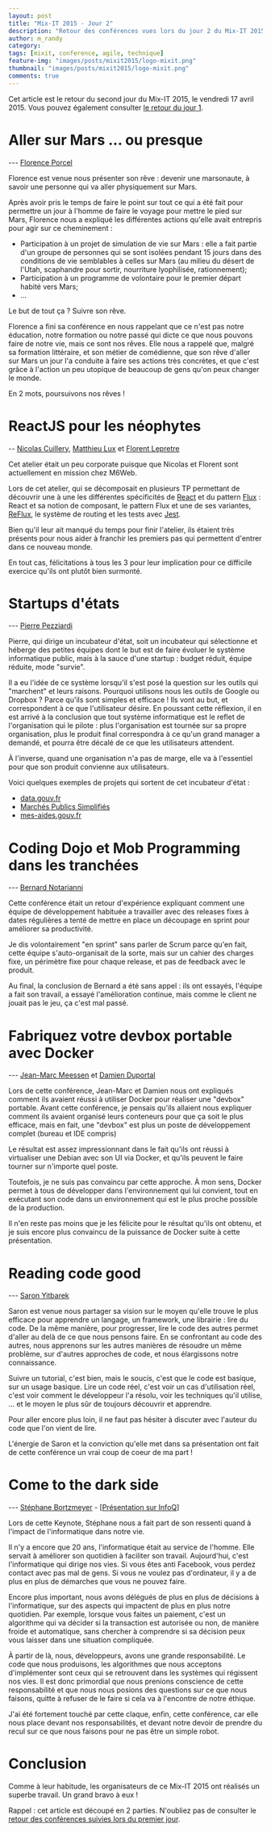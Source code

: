 ```yaml
---
layout: post
title: "Mix-IT 2015 - Jour 2"
description: "Retour des conférences vues lors du jour 2 du Mix-IT 2015"
author: m_randy
category:
tags: [mixit, conference, agile, technique]
feature-img: "images/posts/mixit2015/logo-mixit.png"
thumbnail: "images/posts/mixit2015/logo-mixit.png"
comments: true
---
```


Cet article est le retour du second jour du Mix-IT 2015, le vendredi 17 avril 2015.
Vous pouvez également consulter [le retour du jour 1](/mixit-2015-jour-1/).

# Aller sur Mars ... ou presque
--- [Florence Porcel](https://twitter.com/florenceporcel)

Florence est venue nous présenter son rêve : devenir une marsonaute, à savoir une personne qui va aller physiquement sur Mars.

Après avoir pris le temps de faire le point sur tout ce qui a été fait pour permettre un jour à l'homme de faire le voyage pour mettre le pied sur Mars, Florence nous a expliqué les différentes actions qu'elle avait entrepris pour agir sur ce cheminement :

- Participation à un projet de simulation de vie sur Mars : elle a fait partie d'un groupe de personnes qui se sont isolées pendant 15 jours dans des conditions de vie semblables à celles sur Mars (au milieu du désert de l'Utah, scaphandre pour sortir, nourriture lyophilisée, rationnement);
- Participation à un programme de volontaire pour le premier départ habité vers Mars;
- ...

Le but de tout ça ? Suivre son rêve.

Florence a fini sa conférence en nous rappelant que ce n'est pas notre éducation, notre formation ou notre passé qui dicte ce que nous pouvons faire de notre vie, mais ce sont nos rêves.
Elle nous a rappelé que, malgré sa formation littéraire, et son métier de comédienne, que son rêve d'aller sur Mars un jour l'a conduite à faire ses actions très concrètes, et que c'est grâce à l'action un peu utopique de beaucoup de gens qu'on peux changer le monde.  

En 2 mots, poursuivons nos rêves !


# ReactJS pour les néophytes
-- [Nicolas Cuillery](https://github.com/ncuillery), [Matthieu Lux](https://twitter.com/swiip) et [Florent Lepretre](https://twitter.com/superflaw)

Cet atelier était un peu corporate puisque que Nicolas et Florent sont actuellement en mission chez M6Web.

Lors de cet atelier, qui se décomposait en plusieurs TP permettant de découvrir une à une les différentes spécificités de [React](https://facebook.github.io/react/) et du pattern [Flux](https://facebook.github.io/flux/) : React et sa notion de composant, le pattern Flux et une de ses variantes, [ReFlux](https://github.com/spoike/refluxjs), le système de routing et les tests avec [Jest](https://facebook.github.io/jest/).

Bien qu'il leur ait manqué du temps pour finir l'atelier, ils étaient très présents pour nous aider à franchir les premiers pas qui permettent d'entrer dans ce nouveau monde.

En tout cas, félicitations à tous les 3 pour leur implication pour ce difficile exercice qu'ils ont plutôt bien surmonté.

# Startups d'états
--- [Pierre Pezziardi](https://twitter.com/ppezziardi)

Pierre, qui dirige un incubateur d'état, soit un incubateur qui sélectionne et héberge des petites équipes dont le but est de faire évoluer le système informatique public, mais à la sauce d'une startup : budget réduit, équipe réduite, mode "survie".

Il a eu l'idée de ce système lorsqu'il s'est posé la question sur les outils qui "marchent" et leurs raisons. Pourquoi utilisons nous les outils de Google ou Dropbox ? Parce qu'ils sont simples et efficace ! Ils vont au but, et correspondent à ce que l'utilisateur désire.
En poussant cette réflexion, il en est arrivé à la conclusion que tout système informatique est le reflet de l'organisation qui le pilote : plus l'organisation est tournée sur sa propre organisation, plus le produit final correspondra à ce qu'un grand manager a demandé, et pourra être décalé de ce que les utilisateurs attendent.

À l'inverse, quand une organisation n'a pas de marge, elle va à l'essentiel pour que son produit convienne aux utilisateurs.

Voici quelques exemples de projets qui sortent de cet incubateur d'état :

* [data.gouv.fr](https://www.data.gouv.fr/fr/)
* [Marchés Publics Simplifiés](https://mps.apientreprise.fr/)
* [mes-aides.gouv.fr](https://mes-aides.gouv.fr/)

# Coding Dojo et Mob Programming dans les tranchées
--- [Bernard Notarianni](https://twitter.com/notarianni)

Cette conférence était un retour d'expérience expliquant comment une équipe de développement habituée a travailler avec des releases fixes à dates régulières a tenté de mettre en place un découpage en sprint pour améliorer sa productivité.

Je dis volontairement "en sprint" sans parler de Scrum parce qu'en fait, cette équipe s'auto-organisait de la sorte, mais sur un cahier des charges fixe, un périmètre fixe pour chaque release, et pas de feedback avec le produit.

Au final, la conclusion de Bernard a été sans appel : ils ont essayés, l'équipe a fait son travail, a essayé l'amélioration continue, mais comme le client ne jouait pas le jeu, ça c'est mal passé.  

# Fabriquez votre devbox portable avec Docker
--- [Jean-Marc Meessen](https://twitter.com/jm_meessen) et [Damien Duportal](https://twitter.com/damienduportal)

Lors de cette conférence, Jean-Marc et Damien nous ont expliqués comment ils avaient réussi à utiliser Docker pour réaliser une "devbox" portable.
Avant cette conférence, je pensais qu'ils allaient nous expliquer comment ils avaient organisé leurs conteneurs pour que ça soit le plus efficace, mais en fait, une "devbox" est plus un poste de développement complet (bureau et IDE compris)

Le résultat est assez impressionnant dans le fait qu'ils ont réussi à virtualiser une Debian avec son UI via Docker, et qu'ils peuvent le faire tourner sur n'importe quel poste.

Toutefois, je ne suis pas convaincu par cette approche. À mon sens, Docker permet à tous de développer dans l'environnement qui lui convient, tout en exécutant son code dans un environnement qui est le plus proche possible de la production.

Il n'en reste pas moins que je les félicite pour le résultat qu'ils ont obtenu, et je suis encore plus convaincu de la puissance de Docker suite à cette présentation.

# Reading code good
--- [Saron Yitbarek](https://twitter.com/saronyitbarek)

Saron est venue nous partager sa vision sur le moyen qu'elle trouve le plus efficace pour apprendre un langage, un framework, une librairie : lire du code. 
De la même manière, pour progresser, lire le code des autres permet d'aller au delà de ce que nous pensons faire. En se confrontant au code des autres, nous apprenons sur les autres manières de résoudre un même problème, sur d'autres approches de code, et nous élargissons notre connaissance.

Suivre un tutorial, c'est bien, mais le soucis, c'est que le code est basique, sur un usage basique.
Lire un code réel, c'est voir un cas d'utilisation réel, c'est voir comment le développeur l'a résolu, voir les techniques qu'il utilise, ... et le moyen le plus sûr de toujours découvrir et apprendre.

Pour aller encore plus loin, il ne faut pas hésiter à discuter avec l'auteur du code que l'on vient de lire.

L'énergie de Saron et la conviction qu'elle met dans sa présentation ont fait de cette conférence un vrai coup de coeur de ma part !


# Come to the dark side
--- [Stéphane Bortzmeyer](https://twitter.com/bortzmeyer) - [[Présentation sur InfoQ](https://www.infoq.com/fr/presentations/come-to-dark-side)]

Lors de cette Keynote, Stéphane nous a fait part de son ressenti quand à l'impact de l'informatique dans notre vie.

Il n'y a encore que 20 ans, l'informatique était au service de l'homme. Elle servait à améliorer son quotidien à faciliter son travail.
Aujourd'hui, c'est l'informatique qui dirige nos vies. Si vous êtes anti Facebook, vous perdez contact avec pas mal de gens. Si vous ne voulez pas d'ordinateur, il y a de plus en plus de démarches que vous ne pouvez faire.

Encore plus important, nous avons délégués de plus en plus de décisions à l'informatique, sur des aspects qui impactent de plus en plus notre quotidien. Par exemple, lorsque vous faites un paiement, c'est un algorithme qui va décider si la transaction est autorisée ou non, de manière froide et automatique, sans chercher à comprendre si sa décision peux vous laisser dans une situation compliquée.

À partir de là, nous, développeurs, avons une grande responsabilité. Le code que nous produisons, les algorithmes que nous acceptons d'implémenter sont ceux qui se retrouvent dans les systèmes qui régissent nos vies.
Il est donc primordial que nous prenions conscience de cette responsabilité et que nous nous posions des questions sur ce que nous faisons, quitte à refuser de le faire si cela va à l'encontre de notre éthique.

J'ai été fortement touché par cette claque, enfin, cette conférence, car elle nous place devant nos responsabilités, et devant notre devoir de prendre du recul sur ce que nous faisons pour ne pas être un simple robot.

# Conclusion

Comme à leur habitude, les organisateurs de ce Mix-IT 2015 ont réalisés un superbe travail.
Un grand bravo à eux !

Rappel : cet article est découpé en 2 parties. N'oubliez pas de consulter le [retour des conférences suivies lors du premier jour](/mixit-2015-jour-1/).
